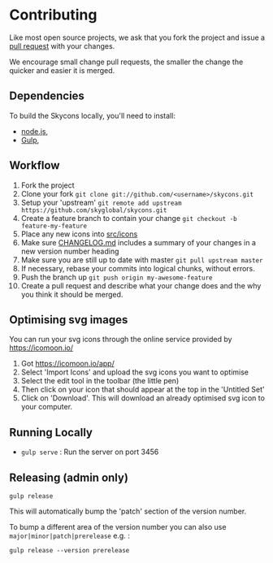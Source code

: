 # Contributing

Like most open source projects, we ask that you fork the project and issue a [pull request](#pull-requests) with your changes.

We encourage small change pull requests, the smaller the change the quicker and easier it is merged.

## Dependencies

To build the Skycons locally, you'll need to install:
 * [node.js](http://nodejs.org),
 * [Gulp](http://gulpjs.com),


## Workflow

1. Fork the project
2. Clone your fork
`git clone git://github.com/<username>/skycons.git`
3. Setup your 'upstream'
`git remote add upstream https://github.com/skyglobal/skycons.git`
4. Create a feature branch to contain your change
`git checkout -b feature-my-feature`
5. Place any new icons into [src/icons](/src/icons)
6. Make sure [CHANGELOG.md](./CHANGELOG.md) includes a summary of your changes in a new version number heading
7. Make sure you are still up to date with master
`git pull upstream master`
8. If necessary, rebase your commits into logical chunks, without errors.
9. Push the branch up 
`git push origin my-awesome-feature`
10. Create a pull request and describe what your change does and the why you think it should be merged.

## Optimising svg images

You can run your svg icons through the online service provided by https://icomoon.io/

1. Got https://icomoon.io/app/
2. Select 'Import Icons' and upload the svg icons you want to optimise
3. Select the edit tool in the toolbar (the little pen)
4. Then click on your icon that should appear at the top in the 'Untitled Set'
5. Click on 'Download'. This will download an already optimised svg icon to your computer.

## Running Locally

 * `gulp serve` :  Run the server on port 3456
 
## Releasing (admin only)

`gulp release`

This will automatically bump the 'patch' section of the version number.  

To bump a different area of the version number you can also use `major|minor|patch|prerelease` e.g. :

`gulp release --version prerelease`